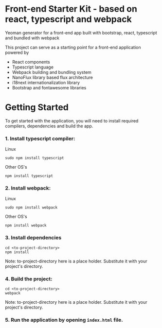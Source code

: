 # Front-end Starter Kit - based on react, typescript and webpack
Yeoman generator for a front-end app built with bootstrap, react, typescript and bundled with webpack

This project can serve as a starting point for a front-end application powered by

* React components
* Typescript language
* Webpack building and bundling system
* NanoFlux library based flux architecture
* i18next internationalization library
* Bootstrap and fontawesome libraries

# Getting Started

To get started with the application, you will need to install required compilers, dependencies and build the app.

### 1. Install typescript compiler:

Linux

```
sudo npm install typescript
```

Other OS's

```
npm install typescript
```

### 2. Install webpack:

Linux

```
sudo npm install webpack
```

Other OS's

```
npm install webpack
```

### 3. Install dependencies

```
cd <to-project-directory>
npm install
```

Note: to-project-directory here is a place holder. Substitute it with your project's directory.

### 4. Build the project:

```
cd <to-project-directory>
webpack
```

Note: to-project-directory here is a place holder. Substitute it with your project's directory.

### 5. Run the application by opening `index.html` file.
